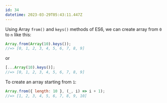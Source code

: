 ```yaml
---
id: 34
datetime: 2023-03-29T05:43:11.447Z
---
```


Using Array `from()` and `keys()` methods of ES6, we can create array from `0` to `n` like this:

```js
Array.from(Array(10).keys());
//=> [0, 1, 2, 3, 4, 5, 6, 7, 8, 9]
```

or

```js
[...Array(10).keys()];
//=> [0, 1, 2, 3, 4, 5, 6, 7, 8, 9]
```

To create an array starting from `1`:

```js
Array.from({ length: 10 }, (_, i) => i + 1);
//=> [1, 2, 3, 4, 5, 6, 7, 8, 9, 10]
```
